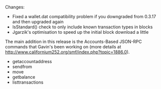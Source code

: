 Changes:
* Fixed a wallet.dat compatibility problem if you downgraded from 0.3.17 and then upgraded again
* IsStandard() check to only include known transaction types in blocks
* Jgarzik's optimisation to speed up the initial block download a little

The main addition in this release is the Accounts-Based JSON-RPC commands that Gavin's been working on (more details at http://www.californium252.org/smf/index.php?topic=1886.0).  
* getaccountaddress
* sendfrom
* move
* getbalance
* listtransactions
